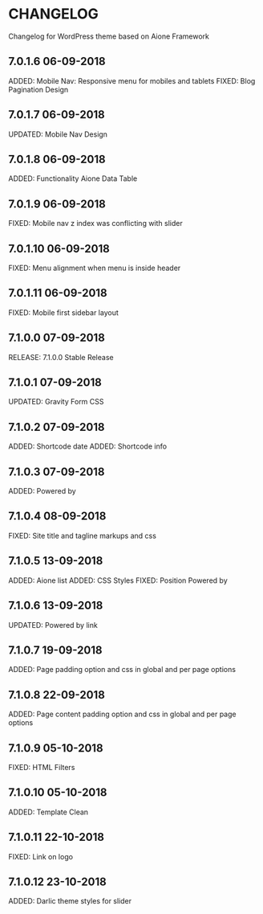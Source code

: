 # CHANGELOG
Changelog for WordPress theme based on Aione Framework

## 7.0.1.6 06-09-2018
ADDED: Mobile Nav: Responsive menu for mobiles and tablets
FIXED: Blog Pagination Design

## 7.0.1.7 06-09-2018
UPDATED: Mobile Nav Design

## 7.0.1.8 06-09-2018
ADDED: Functionality Aione Data Table

## 7.0.1.9 06-09-2018
FIXED: Mobile nav z index was conflicting with slider

## 7.0.1.10 06-09-2018
FIXED: Menu alignment when menu is inside header

## 7.0.1.11 06-09-2018
FIXED: Mobile first sidebar layout

## 7.1.0.0 07-09-2018
RELEASE: 7.1.0.0 Stable Release

## 7.1.0.1 07-09-2018
UPDATED: Gravity Form CSS

## 7.1.0.2 07-09-2018
ADDED: Shortcode date
ADDED: Shortcode info

## 7.1.0.3 07-09-2018
ADDED: Powered by

## 7.1.0.4 08-09-2018
FIXED: Site title and tagline markups and css

## 7.1.0.5 13-09-2018
ADDED: Aione list
ADDED: CSS Styles
FIXED: Position Powered by

## 7.1.0.6 13-09-2018
UPDATED: Powered by link

## 7.1.0.7 19-09-2018
ADDED: Page padding option and css in global and per page options

## 7.1.0.8 22-09-2018
ADDED: Page content padding option and css in global and per page options

## 7.1.0.9 05-10-2018
FIXED: HTML Filters

## 7.1.0.10 05-10-2018
ADDED: Template Clean

## 7.1.0.11 22-10-2018
FIXED: Link on logo

## 7.1.0.12 23-10-2018
ADDED: Darlic theme styles for slider
